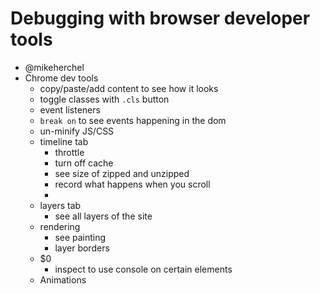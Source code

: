 # Debugging with browser developer tools
*  @mikeherchel
* Chrome dev tools
  * copy/paste/add content to see how it looks
  * toggle classes with `.cls` button
  * event listeners
  * `break on` to see events happening in the dom
  * un-minify JS/CSS
  * timeline tab
    * throttle
    * turn off cache
    * see size of zipped and unzipped
    * record what happens when you scroll
    *
  * layers tab
    * see all layers of the site
  * rendering
    * see painting
    * layer borders
  * $0
    * inspect to use console on certain elements
  * Animations
